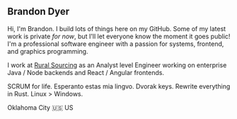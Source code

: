 ## Brandon Dyer

Hi, I'm Brandon. I build lots of things here on my GitHub. Some of my latest work is private _for now_, but I'll let everyone know the moment it goes public! I'm a professional software engineer with a passion for systems, frontend, and graphics programming.

I work at [Rural Sourcing](https://ruralsourcing.com) as an Analyst level Engineer working on enterprise Java / Node backends and React / Angular frontends.

SCRUM for life. Esperanto estas mia lingvo. Dvorak keys. Rewrite everything in Rust. Linux > Windows.

Oklahoma City 🇺🇸 US

<!--
**BrandonDyer64/BrandonDyer64** is a ✨ _special_ ✨ repository because its `README.md` (this file) appears on your GitHub profile.

Here are some ideas to get you started:

- 🔭 I’m currently working on ...
- 🌱 I’m currently learning ...
- 👯 I’m looking to collaborate on ...
- 🤔 I’m looking for help with ...
- 💬 Ask me about ...
- 📫 How to reach me: ...
- 😄 Pronouns: ...
- ⚡ Fun fact: ...
-->

